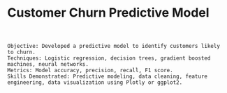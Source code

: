 # Customer Churn Predictive Model <br /> <br />
	Objective: Developed a predictive model to identify customers likely to churn. 
	Techniques: Logistic regression, decision trees, gradient boosted machines, neural networks. 
	Metrics: Model accuracy, precision, recall, F1 score. 
	Skills Demonstrated: Predictive modeling, data cleaning, feature engineering, data visualization using Plotly or ggplot2. 
